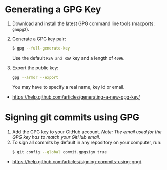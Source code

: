 # Generating a GPG Key
1. Download and install the latest GPG command line tools (macports: `gnupg2`).
2. Generate a GPG key pair:
   ```bash
   $ gpg --full-generate-key
   ```

   Use the default `RSA and RSA` key and a length of `4096`.
3. Export the public key:
   ```bash
   gpg --armor --export
   ```

   You may have to specify a real name, key id or email.
* https://help.github.com/articles/generating-a-new-gpg-key/

# Signing git commits using GPG
1. Add the GPG key to your GitHub account.
   _Note: The email used for the GPG key has to match your GitHub email._
2. To sign all commits by default in any repository on your computer, run:
    ```bash
    $ git config --global commit.gpgsign true
    ```
* https://help.github.com/articles/signing-commits-using-gpg/
